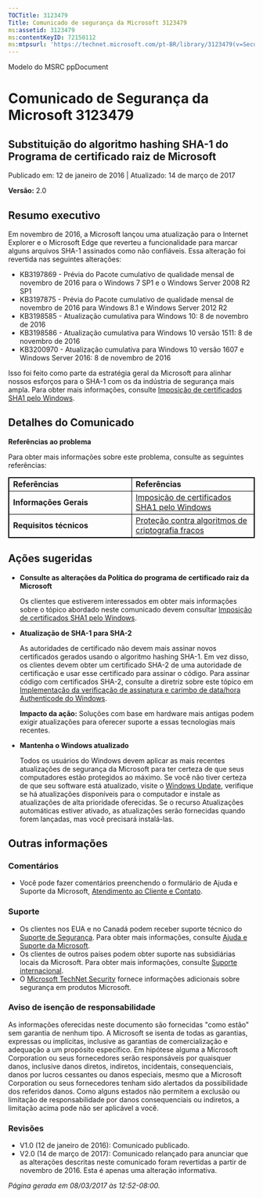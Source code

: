 ```yaml
---
TOCTitle: 3123479
Title: Comunicado de segurança da Microsoft 3123479
ms:assetid: 3123479
ms:contentKeyID: 72150112
ms:mtpsurl: 'https://technet.microsoft.com/pt-BR/library/3123479(v=Security.10)'
---
```


Modelo do MSRC ppDocument

Comunicado de Segurança da Microsoft 3123479
============================================

Substituição do algoritmo hashing SHA-1 do Programa de certificado raiz de Microsoft
------------------------------------------------------------------------------------

Publicado em: 12 de janeiro de 2016 | Atualizado: 14 de março de 2017

**Versão:** 2.0

Resumo executivo
----------------

<span id="sectionToggle0"></span>
Em novembro de 2016, a Microsoft lançou uma atualização para o Internet Explorer e o Microsoft Edge que reverteu a funcionalidade para marcar alguns arquivos SHA-1 assinados como não confiáveis. Essa alteração foi revertida nas seguintes alterações:

-   KB3197869 - Prévia do Pacote cumulativo de qualidade mensal de novembro de 2016 para o Windows 7 SP1 e o Windows Server 2008 R2 SP1
-   KB3197875 - Prévia do Pacote cumulativo de qualidade mensal de novembro de 2016 para Windows 8.1 e Windows Server 2012 R2
-   KB3198585 - Atualização cumulativa para Windows 10: 8 de novembro de 2016
-   KB3198586 - Atualização cumulativa para Windows 10 versão 1511: 8 de novembro de 2016
-   KB3200970 - Atualização cumulativa para Windows 10 versão 1607 e Windows Server 2016: 8 de novembro de 2016

Isso foi feito como parte da estratégia geral da Microsoft para alinhar nossos esforços para o SHA-1 com os da indústria de segurança mais ampla. Para obter mais informações, consulte [Imposição de certificados SHA1 pelo Windows](https://aka.ms/sha1).

Detalhes do Comunicado
----------------------

<span id="sectionToggle1"></span>
**Referências ao problema**

Para obter mais informações sobre este problema, consulte as seguintes referências:

 
<table style="border:1px solid black;">
<colgroup>
<col width="50%" />
<col width="50%" />
</colgroup>
<tbody>
<tr class="odd">
<td style="border:1px solid black;"><strong>Referências</strong></td>
<td style="border:1px solid black;"><strong>Referências</strong></td>
</tr>
<tr class="even">
<td style="border:1px solid black;"><strong>Informações Gerais</strong></td>
<td style="border:1px solid black;"><a href="http://aka.ms/sha1">Imposição de certificados SHA1 pelo Windows</a></td>
</tr>
<tr class="odd">
<td style="border:1px solid black;"><strong>Requisitos técnicos</strong></td>
<td style="border:1px solid black;"><a href="https://technet.microsoft.com/pt-br/library/dn375961.aspx">Proteção contra algoritmos de criptografia fracos</a></td>
</tr>
</tbody>
</table>
  
Ações sugeridas  
---------------
  
<span id="sectionToggle2"></span>
-   **Consulte as alterações da Política do programa de certificado raiz da Microsoft**
  
    Os clientes que estiverem interessados em obter mais informações sobre o tópico abordado neste comunicado devem consultar [Imposição de certificados SHA1 pelo Windows](http://aka.ms/sha1).
  
-   **Atualização de SHA-1 para SHA-2**
  
    As autoridades de certificado não devem mais assinar novos certificados gerados usando o algoritmo hashing SHA-1. Em vez disso, os clientes devem obter um certificado SHA-2 de uma autoridade de certificação e usar esse certificado para assinar o código. Para assinar código com certificados SHA-2, consulte a diretriz sobre este tópico em [Implementação da verificação de assinatura e carimbo de data/hora Authenticode do Windows](http://aka.ms/sha1).
  
    **Impacto da ação:** Soluções com base em hardware mais antigas podem exigir atualizações para oferecer suporte a essas tecnologias mais recentes.
  
-   **Mantenha o Windows atualizado**
  
    Todos os usuários do Windows devem aplicar as mais recentes atualizações de segurança da Microsoft para ter certeza de que seus computadores estão protegidos ao máximo. Se você não tiver certeza de que seu software está atualizado, visite o [Windows Update](http://windowsupdate.microsoft.com/), verifique se há atualizações disponíveis para o computador e instale as atualizações de alta prioridade oferecidas. Se o recurso Atualizações automáticas estiver ativado, as atualizações serão fornecidas quando forem lançadas, mas você precisará instalá-las.
  
Outras informações  
------------------
  
<span id="sectionToggle3"></span>
### Comentários
  
-   Você pode fazer comentários preenchendo o formulário de Ajuda e Suporte da Microsoft, [Atendimento ao Cliente e Contato](http://support.microsoft.com/pt-br/kb/?scid=sw;en;1257&amp;showpage=1&amp;ws=technet&amp;sd=tech).
  
### Suporte
  
-   Os clientes nos EUA e no Canadá podem receber suporte técnico do [Suporte de Segurança](http://go.microsoft.com/fwlink/?linkid=21131). Para obter mais informações, consulte [Ajuda e Suporte da Microsoft](http://support.microsoft.com/pt-br/).  
-   Os clientes de outros países podem obter suporte nas subsidiárias locais da Microsoft. Para obter mais informações, consulte [Suporte internacional](http://go.microsoft.com/fwlink/?linkid=21155).  
-   O [Microsoft TechNet Security](http://go.microsoft.com/fwlink/?linkid=21132) fornece informações adicionais sobre segurança em produtos Microsoft.
  
### Aviso de isenção de responsabilidade
  
As informações oferecidas neste documento são fornecidas "como estão" sem garantia de nenhum tipo. A Microsoft se isenta de todas as garantias, expressas ou implícitas, inclusive as garantias de comercialização e adequação a um propósito específico. Em hipótese alguma a Microsoft Corporation ou seus fornecedores serão responsáveis por quaisquer danos, inclusive danos diretos, indiretos, incidentais, consequenciais, danos por lucros cessantes ou danos especiais, mesmo que a Microsoft Corporation ou seus fornecedores tenham sido alertados da possibilidade dos referidos danos. Como alguns estados não permitem a exclusão ou limitação de responsabilidade por danos consequenciais ou indiretos, a limitação acima pode não ser aplicável a você.
  
### Revisões
  
-   V1.0 (12 de janeiro de 2016): Comunicado publicado.  
-   V2.0 (14 de março de 2017): Comunicado relançado para anunciar que as alterações descritas neste comunicado foram revertidas a partir de novembro de 2016. Esta é apenas uma alteração informativa.
  
*Página gerada em 08/03/2017 às 12:52-08:00.*
